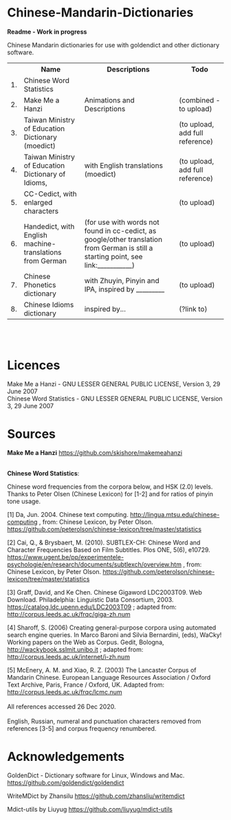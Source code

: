 # Chinese-Mandarin-Dictionaries

<b>Readme - Work in progress</b>

Chinese Mandarin dictionaries for use with goldendict and other dictionary software.



<table>
	<tr><th></th><th>Name</th><th>Descriptions</th><th>Todo</th><tr>
	<tr><td>1.  </td><td>Chinese Word Statistics</td><td></td><td></td><tr>
	<tr><td>2.  </td><td>Make Me a Hanzi </td><td>Animations and Descriptions</td><td>(combined - to upload)</td><tr>
	<tr><td>3.  </td><td>Taiwan Ministry of Education Dictionary (moedict) </td><td></td><td>(to upload, add full reference)</td><tr>
	<tr><td>4.  </td><td>Taiwan Ministry of Education Dictionary of Idioms, </td><td>with English translations (moedict) </td><td>(to upload, add full reference)</td><tr>
	<tr><td>5.  </td><td>CC-Cedict, with enlarged characters </td><td></td><td>(to upload)</td><tr>
	<tr><td>6.  </td><td>Handedict, with English machine-translations from German </td><td>(for use with words not found in cc-cedict, as google/other translation from German is still a starting point, see link:___________) </td><td>(to upload) </td><tr>
	<tr><td>7.  </td><td>Chinese Phonetics dictionary </td><td>with Zhuyin, Pinyin and IPA, inspired by _________ </td><td>(to upload)</td><tr>
	<tr><td>8.  </td><td>Chinese Idioms dictionary </td><td>inspired by...</td><td>(?link to)</td><tr>
</table>

<br>
<br>

# Licences
Make Me a Hanzi - GNU LESSER GENERAL PUBLIC LICENSE, Version 3, 29 June 2007 <br>
Chinese Word Statistics - GNU LESSER GENERAL PUBLIC LICENSE, Version 3, 29 June 2007


# Sources

<b>Make Me a Hanzi</b>
https://github.com/skishore/makemeahanzi

<br> 
<b>Chinese Word Statistics</b>:

  Chinese word frequencies from the corpora below, and HSK (2.0) levels. Thanks to Peter Olsen (Chinese Lexicon) for [1-2] and for ratios of pinyin tone usage.

  [1] Da, Jun. 2004. Chinese text computing. http://lingua.mtsu.edu/chinese-computing , from: Chinese Lexicon, by Peter Olson. https://github.com/peterolson/chinese-lexicon/tree/master/statistics 
  
  [2] Cai, Q., & Brysbaert, M. (2010). SUBTLEX-CH: Chinese Word and Character Frequencies Based on Film Subtitles. Plos ONE, 5(6), e10729. https://www.ugent.be/pp/experimentele-psychologie/en/research/documents/subtlexch/overview.htm , from: Chinese Lexicon, by Peter Olson. https://github.com/peterolson/chinese-lexicon/tree/master/statistics 
  
  [3] Graff, David, and Ke Chen. Chinese Gigaword LDC2003T09. Web Download. Philadelphia: Linguistic Data Consortium, 2003. https://catalog.ldc.upenn.edu/LDC2003T09 ; adapted from: http://corpus.leeds.ac.uk/frqc/giga-zh.num 
  
  [4] Sharoff, S. (2006) Creating general-purpose corpora using automated search engine queries. In Marco Baroni and Silvia Bernardini, (eds), WaCky! Working papers on the Web as Corpus. Gedit, Bologna, http://wackybook.sslmit.unibo.it ; adapted from: http://corpus.leeds.ac.uk/internet/i-zh.num 
  
  [5] McEnery, A. M. and Xiao, R. Z. (2003) The Lancaster Corpus of Mandarin Chinese. European Language Resources Association / Oxford Text Archive, Paris, France / Oxford, UK. Adapted from: http://corpus.leeds.ac.uk/frqc/lcmc.num <br><br> All references accessed 26 Dec 2020. <br><br> English, Russian, numeral and punctuation characters removed from references [3-5] and corpus frequency renumbered.
  
# Acknowledgements

GoldenDict - Dictionary software for Linux, Windows and Mac.
https://github.com/goldendict/goldendict

WriteMDict by Zhansilu
https://github.com/zhansliu/writemdict
	
Mdict-utils by Liuyug
https://github.com/liuyug/mdict-utils
